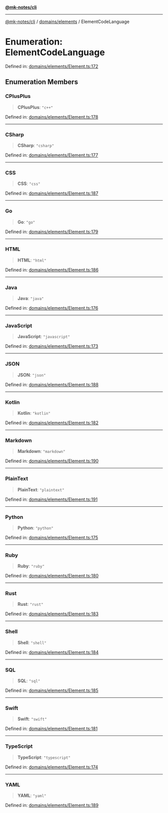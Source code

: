 [**@mk-notes/cli**](../../../README.md)

***

[@mk-notes/cli](../../../README.md) / [domains/elements](../README.md) / ElementCodeLanguage

# Enumeration: ElementCodeLanguage

Defined in: [domains/elements/Element.ts:172](https://github.com/Myastr0/mk-notes/blob/184ba57922923e2636b5be8eb72e467e76933ed9/src/domains/elements/Element.ts#L172)

## Enumeration Members

### CPlusPlus

> **CPlusPlus**: `"c++"`

Defined in: [domains/elements/Element.ts:178](https://github.com/Myastr0/mk-notes/blob/184ba57922923e2636b5be8eb72e467e76933ed9/src/domains/elements/Element.ts#L178)

***

### CSharp

> **CSharp**: `"csharp"`

Defined in: [domains/elements/Element.ts:177](https://github.com/Myastr0/mk-notes/blob/184ba57922923e2636b5be8eb72e467e76933ed9/src/domains/elements/Element.ts#L177)

***

### CSS

> **CSS**: `"css"`

Defined in: [domains/elements/Element.ts:187](https://github.com/Myastr0/mk-notes/blob/184ba57922923e2636b5be8eb72e467e76933ed9/src/domains/elements/Element.ts#L187)

***

### Go

> **Go**: `"go"`

Defined in: [domains/elements/Element.ts:179](https://github.com/Myastr0/mk-notes/blob/184ba57922923e2636b5be8eb72e467e76933ed9/src/domains/elements/Element.ts#L179)

***

### HTML

> **HTML**: `"html"`

Defined in: [domains/elements/Element.ts:186](https://github.com/Myastr0/mk-notes/blob/184ba57922923e2636b5be8eb72e467e76933ed9/src/domains/elements/Element.ts#L186)

***

### Java

> **Java**: `"java"`

Defined in: [domains/elements/Element.ts:176](https://github.com/Myastr0/mk-notes/blob/184ba57922923e2636b5be8eb72e467e76933ed9/src/domains/elements/Element.ts#L176)

***

### JavaScript

> **JavaScript**: `"javascript"`

Defined in: [domains/elements/Element.ts:173](https://github.com/Myastr0/mk-notes/blob/184ba57922923e2636b5be8eb72e467e76933ed9/src/domains/elements/Element.ts#L173)

***

### JSON

> **JSON**: `"json"`

Defined in: [domains/elements/Element.ts:188](https://github.com/Myastr0/mk-notes/blob/184ba57922923e2636b5be8eb72e467e76933ed9/src/domains/elements/Element.ts#L188)

***

### Kotlin

> **Kotlin**: `"kotlin"`

Defined in: [domains/elements/Element.ts:182](https://github.com/Myastr0/mk-notes/blob/184ba57922923e2636b5be8eb72e467e76933ed9/src/domains/elements/Element.ts#L182)

***

### Markdown

> **Markdown**: `"markdown"`

Defined in: [domains/elements/Element.ts:190](https://github.com/Myastr0/mk-notes/blob/184ba57922923e2636b5be8eb72e467e76933ed9/src/domains/elements/Element.ts#L190)

***

### PlainText

> **PlainText**: `"plaintext"`

Defined in: [domains/elements/Element.ts:191](https://github.com/Myastr0/mk-notes/blob/184ba57922923e2636b5be8eb72e467e76933ed9/src/domains/elements/Element.ts#L191)

***

### Python

> **Python**: `"python"`

Defined in: [domains/elements/Element.ts:175](https://github.com/Myastr0/mk-notes/blob/184ba57922923e2636b5be8eb72e467e76933ed9/src/domains/elements/Element.ts#L175)

***

### Ruby

> **Ruby**: `"ruby"`

Defined in: [domains/elements/Element.ts:180](https://github.com/Myastr0/mk-notes/blob/184ba57922923e2636b5be8eb72e467e76933ed9/src/domains/elements/Element.ts#L180)

***

### Rust

> **Rust**: `"rust"`

Defined in: [domains/elements/Element.ts:183](https://github.com/Myastr0/mk-notes/blob/184ba57922923e2636b5be8eb72e467e76933ed9/src/domains/elements/Element.ts#L183)

***

### Shell

> **Shell**: `"shell"`

Defined in: [domains/elements/Element.ts:184](https://github.com/Myastr0/mk-notes/blob/184ba57922923e2636b5be8eb72e467e76933ed9/src/domains/elements/Element.ts#L184)

***

### SQL

> **SQL**: `"sql"`

Defined in: [domains/elements/Element.ts:185](https://github.com/Myastr0/mk-notes/blob/184ba57922923e2636b5be8eb72e467e76933ed9/src/domains/elements/Element.ts#L185)

***

### Swift

> **Swift**: `"swift"`

Defined in: [domains/elements/Element.ts:181](https://github.com/Myastr0/mk-notes/blob/184ba57922923e2636b5be8eb72e467e76933ed9/src/domains/elements/Element.ts#L181)

***

### TypeScript

> **TypeScript**: `"typescript"`

Defined in: [domains/elements/Element.ts:174](https://github.com/Myastr0/mk-notes/blob/184ba57922923e2636b5be8eb72e467e76933ed9/src/domains/elements/Element.ts#L174)

***

### YAML

> **YAML**: `"yaml"`

Defined in: [domains/elements/Element.ts:189](https://github.com/Myastr0/mk-notes/blob/184ba57922923e2636b5be8eb72e467e76933ed9/src/domains/elements/Element.ts#L189)
